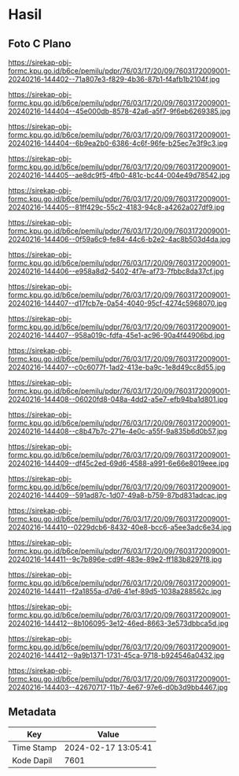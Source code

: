 # Hasil

## Foto C Plano

https://sirekap-obj-formc.kpu.go.id/b6ce/pemilu/pdpr/76/03/17/20/09/7603172009001-20240216-144402--71a807e3-f829-4b36-87b1-f4afb1b2104f.jpg

https://sirekap-obj-formc.kpu.go.id/b6ce/pemilu/pdpr/76/03/17/20/09/7603172009001-20240216-144404--45e000db-8578-42a6-a5f7-9f6eb6269385.jpg

https://sirekap-obj-formc.kpu.go.id/b6ce/pemilu/pdpr/76/03/17/20/09/7603172009001-20240216-144404--6b9ea2b0-6386-4c6f-96fe-b25ec7e3f9c3.jpg

https://sirekap-obj-formc.kpu.go.id/b6ce/pemilu/pdpr/76/03/17/20/09/7603172009001-20240216-144405--ae8dc9f5-4fb0-481c-bc44-004e49d78542.jpg

https://sirekap-obj-formc.kpu.go.id/b6ce/pemilu/pdpr/76/03/17/20/09/7603172009001-20240216-144405--81ff429c-55c2-4183-94c8-a4262a027df9.jpg

https://sirekap-obj-formc.kpu.go.id/b6ce/pemilu/pdpr/76/03/17/20/09/7603172009001-20240216-144406--0f59a6c9-fe84-44c6-b2e2-4ac8b503d4da.jpg

https://sirekap-obj-formc.kpu.go.id/b6ce/pemilu/pdpr/76/03/17/20/09/7603172009001-20240216-144406--e958a8d2-5402-4f7e-af73-7fbbc8da37cf.jpg

https://sirekap-obj-formc.kpu.go.id/b6ce/pemilu/pdpr/76/03/17/20/09/7603172009001-20240216-144407--d17fcb7e-0a54-4040-95cf-4274c5968070.jpg

https://sirekap-obj-formc.kpu.go.id/b6ce/pemilu/pdpr/76/03/17/20/09/7603172009001-20240216-144407--958a019c-fdfa-45e1-ac96-90a4f44906bd.jpg

https://sirekap-obj-formc.kpu.go.id/b6ce/pemilu/pdpr/76/03/17/20/09/7603172009001-20240216-144407--c0c6077f-1ad2-413e-ba9c-1e8d49cc8d55.jpg

https://sirekap-obj-formc.kpu.go.id/b6ce/pemilu/pdpr/76/03/17/20/09/7603172009001-20240216-144408--06020fd8-048a-4dd2-a5e7-efb94ba1d801.jpg

https://sirekap-obj-formc.kpu.go.id/b6ce/pemilu/pdpr/76/03/17/20/09/7603172009001-20240216-144408--c8b47b7c-271e-4e0c-a55f-9a835b6d0b57.jpg

https://sirekap-obj-formc.kpu.go.id/b6ce/pemilu/pdpr/76/03/17/20/09/7603172009001-20240216-144409--df45c2ed-69d6-4588-a991-6e66e8019eee.jpg

https://sirekap-obj-formc.kpu.go.id/b6ce/pemilu/pdpr/76/03/17/20/09/7603172009001-20240216-144409--591ad87c-1d07-49a8-b759-87bd831adcac.jpg

https://sirekap-obj-formc.kpu.go.id/b6ce/pemilu/pdpr/76/03/17/20/09/7603172009001-20240216-144410--0229dcb6-8432-40e8-bcc6-a5ee3adc6e34.jpg

https://sirekap-obj-formc.kpu.go.id/b6ce/pemilu/pdpr/76/03/17/20/09/7603172009001-20240216-144411--9c7b896e-cd9f-483e-89e2-ff183b8297f8.jpg

https://sirekap-obj-formc.kpu.go.id/b6ce/pemilu/pdpr/76/03/17/20/09/7603172009001-20240216-144411--f2a1855a-d7d6-41ef-89d5-1038a288562c.jpg

https://sirekap-obj-formc.kpu.go.id/b6ce/pemilu/pdpr/76/03/17/20/09/7603172009001-20240216-144412--8b106095-3e12-46ed-8663-3e573dbbca5d.jpg

https://sirekap-obj-formc.kpu.go.id/b6ce/pemilu/pdpr/76/03/17/20/09/7603172009001-20240216-144412--9a9b1371-1731-45ca-9718-b924546a0432.jpg

https://sirekap-obj-formc.kpu.go.id/b6ce/pemilu/pdpr/76/03/17/20/09/7603172009001-20240216-144403--42670717-11b7-4e67-97e6-d0b3d9bb4467.jpg


## Metadata

| Key        | Value               |
| ---------- | ------------------- |
| Time Stamp | 2024-02-17 13:05:41 |
| Kode Dapil | 7601                |



